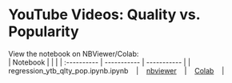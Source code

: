 # YouTube Videos: Quality vs. Popularity

View the notebook on NBViewer/Colab:  
| Notebook      |  |  |
| :---------- | ----------- | ----------- |
| regression_ytb_qlty_pop.ipynb.ipynb &nbsp;&nbsp; | &nbsp;&nbsp; [nbviewer](https://nbviewer.jupyter.org/github/yintrigue/portfolio-ds/blob/master/st_youtube/src/regression_ytb_qlty_pop.ipynb.ipynb) &nbsp;&nbsp; | &nbsp;&nbsp; [Colab](https://colab.research.google.com/github/yintrigue/portfolio-ds/blob/master/st_youtube/src/regression_ytb_qlty_pop.ipynb.ipynb) &nbsp;&nbsp; |

